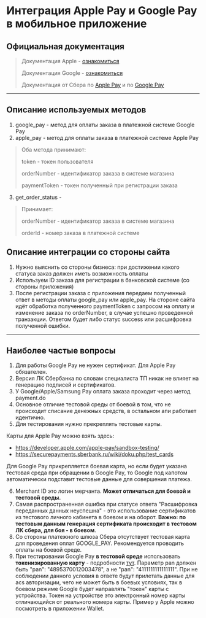 # Интеграция Apple Pay и Google Pay в мобильное приложение
## Официальная документация
>Документация Apple - [ознакомиться](https://developer.apple.com/documentation/passkit/apple_pay/)
>
>Документация Google - [ознакомиться](https://developers.google.com/pay/api/android/overview?hl=ru)
>
>Документация от Сбера по [Apple Pay](https://securepayments.sberbank.ru/wiki/doku.php/integration:api:schemes:applepay_app_rest) и по [Google Pay](https://securepayments.sberbank.ru/wiki/doku.php/integration:api:schemes:googlepay_app_rest)

___
## Описание используемых методов
1) google_pay - метод для оплаты заказа в платежной системе Google Pay
2) apple_pay - метод для оплаты заказа в платежной системе Apple Pay

>Оба метода принимают:
>
>token - токен пользователя
>
>orderNumber - идентификатор заказа в системе магазина
>
>paymentToken - токен полученный при регистрации заказа

3) get_order_status - 

>Принимает:
>
>orderNumber - идентификатор заказа в системе магазина
>
>orderId - номер заказа в платежной системе
## Описание интеграции со стороны сайта
1) Нужно выяснить со стороны бизнеса: при достижении какого статуса заказ должен иметь возможность оплаты
2) Используем ID заказа для регистрации в банковской системе (со стороны приложения)
3) После регистрации заказа с приложения передаем полученный ответ в методы оплаты google_pay или apple_pay.
На стороне сайта идёт обработка полученного paymentToken с запросом на оплату и изменение заказа по orderNumber, в случае успешно проведенной транзакции.
Ответом будет либо статус success или расшифровка полученной ошибки.
___
## Наиболее частые вопросы
1) Для работы Google Pay не нужен сертификат. Для Apple Pay обязателен.
2) Версия ЛК Сбербанка по словам специалиста ТП никак не влияет на генерацию подписей и сертификатов.
3) У Google/Apple/Samsung Pay оплата заказа проходит через метод payment.do
4) Основное отличие тестовой среды от боевой в том, что не происходит списание денежных средств, в остальном апи работает идентично.
5) Для тестирования нужно прекреплять тестовые карты. 

Карты для Apple Pay можно взять здесь:
- https://developer.apple.com/apple-pay/sandbox-testing/
- https://securepayments.sberbank.ru/wiki/doku.php/test_cards

Для Google Pay прикрепляется боевая карта, но если будет указана тестовая среда при обращении в Google Pay, то Google под капотом автоматически подставит тестовые данные для совершения платежа.

6) Merchant ID это логин мерчанта. **Может отличаться для боевой и тестовой среды.**
7) Самая распространенная ошибка при статусе ответа "Расшифровка переданных данных неуспешна" - это использование сертификатов из тестового личного кабинета в боевом и на оборот. **Важно: по тестовым данным генерация сертификата происходит в тестовом ЛК сбера, для боя - в боевом**.
8) Со стороны платежного шлюза Сбера отсутствует тестовая карта для проведения оплат GOOGLE_PAY. Рекомендуется проводить оплаты на боевой среде.
9) При тестировании Google Pay **в тестовой среде** использовать **токенизированную карту** - подробности [тут](https://developers.google.com/pay/api/android/guides/resources/sample-tokens). 
Параметр pan должен быть "pan": "4895370012003478", а не "pan": "4111111111111111".
При не соблюдении данного условия в ответе будут прилетать данные для acs авторизации, чего не может быть в боевых условиях, так в боевом режиме Google будет направлять "токен" карты с устройства. Токен на устройстве это электронный номер карты отличающийся от реального номера карты. Пример у Apple можно посмотреть в приложении Wallet.
